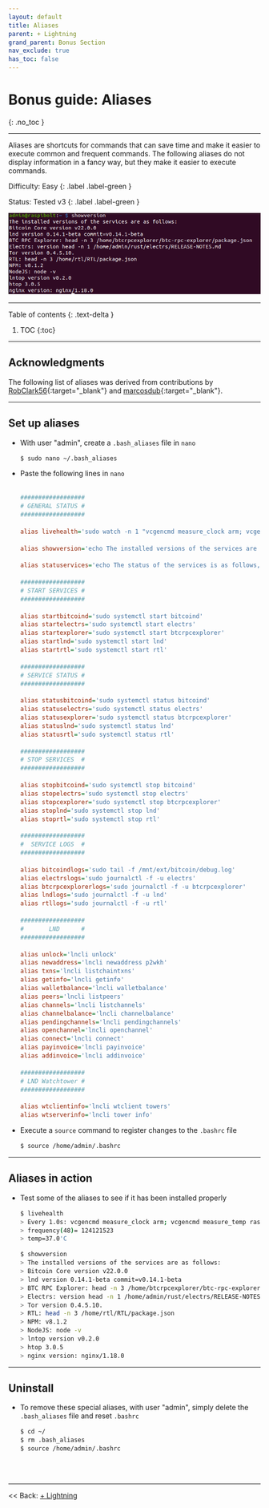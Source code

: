 ```yaml
---
layout: default
title: Aliases
parent: + Lightning
grand_parent: Bonus Section
nav_exclude: true
has_toc: false
---
```


# Bonus guide: Aliases
{: .no_toc }

---

Aliases are shortcuts for commands that can save time and make it easier to execute common and frequent commands. The following aliases do not display information in a fancy way, but they make it easier to execute commands.

Difficulty: Easy
{: .label .label-green }

Status: Tested v3
{: .label .label-green }

![alias](../../images/alias-example.png)

---

Table of contents
{: .text-delta }

1. TOC
{:toc}

---

## Acknowledgments

The following list of aliases was derived from contributions by [RobClark56](https://github.com/robclark56){:target="_blank"} and [marcosdub](https://github.com/marcosdub){:target="_blank"}.

---

## Set up aliases

* With user "admin", create a `.bash_aliases` file in `nano`

  ```sh
  $ sudo nano ~/.bash_aliases
  ```

* Paste the following lines in `nano`

  ```ini
    
  ##################
  # GENERAL STATUS #
  ################## 
  
  alias livehealth='sudo watch -n 1 "vcgencmd measure_clock arm; vcgencmd measure_temp"'
 
  alias showversion='echo The installed versions of the services are as follows: ; bitcoind --version ; lnd --version ; echo BTC RPC Explorer: head -n 3 /home/btcrpcexplorer/btc-rpc-explorer/package.json ; echo Electrs: version head -n 1 /home/admin/rust/electrs/RELEASE-NOTES.md ; tor --version ; echo RTL: head -n 3 /home/rtl/RTL/package.json ; echo NPM: v`npm --version` ; echo NodeJS: node -v ; lntop --version ; htop --version ; nginx -v'
 
  alias statuservices='echo The status of the services is as follows, press the space key to advance: ; sudo systemctl status bitcoind lnd rtl electrs btcrpcexplorer tor ssh fail2ban ufw vncserver-x11-serviced'
  
  ##################
  # START SERVICES #
  ##################
  
  alias startbitcoind='sudo systemctl start bitcoind'
  alias startelectrs='sudo systemctl start electrs'
  alias startexplorer='sudo systemctl start btcrpcexplorer'
  alias startlnd='sudo systemctl start lnd'
  alias startrtl='sudo systemctl start rtl'
  
  ##################
  # SERVICE STATUS #
  ##################
  
  alias statusbitcoind='sudo systemctl status bitcoind'
  alias statuselectrs='sudo systemctl status electrs'
  alias statusexplorer='sudo systemctl status btcrpcexplorer'
  alias statuslnd='sudo systemctl status lnd'
  alias statusrtl='sudo systemctl status rtl'
  
  ##################
  # STOP SERVICES  #
  ##################
  
  alias stopbitcoind='sudo systemctl stop bitcoind'
  alias stopelectrs='sudo systemctl stop electrs'
  alias stopcexplorer='sudo systemctl stop btcrpcexplorer'
  alias stoplnd='sudo systemctl stop lnd'
  alias stoprtl='sudo systemctl stop rtl'
  
  ##################
  #  SERVICE LOGS  #
  ##################
  
  alias bitcoindlogs='sudo tail -f /mnt/ext/bitcoin/debug.log'
  alias electrslogs='sudo journalctl -f -u electrs'
  alias btcrpcexplorerlogs='sudo journalctl -f -u btcrpcexplorer'
  alias lndlogs='sudo journalctl -f -u lnd'
  alias rtllogs='sudo journalctl -f -u rtl'
  
  ##################
  #       LND      #
  ##################
  
  alias unlock='lncli unlock'
  alias newaddress='lncli newaddress p2wkh'
  alias txns='lncli listchaintxns'
  alias getinfo='lncli getinfo'
  alias walletbalance='lncli walletbalance'
  alias peers='lncli listpeers'
  alias channels='lncli listchannels'
  alias channelbalance='lncli channelbalance'
  alias pendingchannels='lncli pendingchannels'
  alias openchannel='lncli openchannel'
  alias connect='lncli connect'
  alias payinvoice='lncli payinvoice'
  alias addinvoice='lncli addinvoice'
  
  ##################
  # LND Watchtower #
  ##################
  
  alias wtclientinfo='lncli wtclient towers'
  alias wtserverinfo='lncli tower info'
  
  ```
  
* Execute a `source` command to register changes to the `.bashrc` file

  ```sh 
  $ source /home/admin/.bashrc 
  ```

---

## Aliases in action

* Test some of the aliases to see if it has been installed properly

  ```sh
  $ livehealth
  > Every 1.0s: vcgencmd measure_clock arm; vcgencmd measure_temp raspibolt: Tue Dec 14 15:00:21 2021
  > frequency(48)= 124121523
  > temp=37.0'C
  ```
  
  ```sh
  $ showversion
  > The installed versions of the services are as follows:
  > Bitcoin Core version v22.0.0
  > lnd version 0.14.1-beta commit=v0.14.1-beta
  > BTC RPC Explorer: head -n 3 /home/btcrpcexplorer/btc-rpc-explorer/package.json
  > Electrs: version head -n 1 /home/admin/rust/electrs/RELEASE-NOTES.md
  > Tor version 0.4.5.10.
  > RTL: head -n 3 /home/rtl/RTL/package.json
  > NPM: v8.1.2
  > NodeJS: node -v
  > lntop version v0.2.0
  > htop 3.0.5 
  > nginx version: nginx/1.18.0
  ```

---

## Uninstall

* To remove these special aliases, with user "admin", simply delete the `.bash_aliases` file and reset `.bashrc`

  ```sh
  $ cd ~/
  $ rm .bash_aliases
  $ source /home/admin/.bashrc 
  ```

<br /><br />

---

<< Back: [+ Lightning](index.md)
